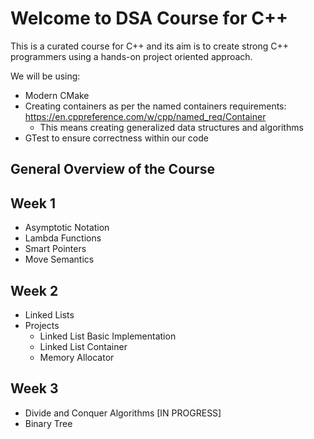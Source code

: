 # Welcome to DSA Course for C++

This is a curated course for C++ and its aim is to create strong C++ programmers using a hands-on project oriented approach.

We will be using: 
* Modern CMake
* Creating containers as per the named containers requirements: https://en.cppreference.com/w/cpp/named_req/Container
    * This means creating generalized data structures and algorithms
* GTest to ensure correctness within our code

## General Overview of the Course
## Week 1
* Asymptotic Notation
* Lambda Functions
* Smart Pointers
* Move Semantics

## Week 2
* Linked Lists
* Projects
    * Linked List Basic Implementation
    * Linked List Container
    * Memory Allocator
## Week 3
* Divide and Conquer Algorithms
[IN PROGRESS]
* Binary Tree
